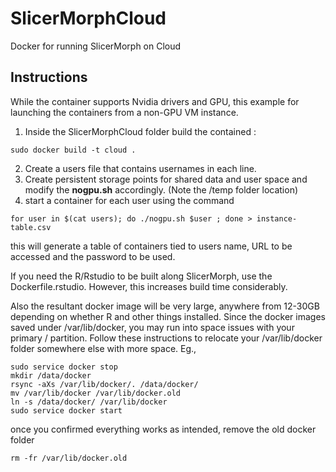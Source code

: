 # SlicerMorphCloud
Docker for running SlicerMorph on Cloud

## Instructions
While the container supports Nvidia drivers and GPU, this example for launching the containers from a non-GPU VM instance. 

1. Inside the SlicerMorphCloud folder build the contained :

```sudo docker build -t cloud .```

2. Create a users file that contains usernames in each line. 
3. Create persistent storage points for shared data and user space and modify the **nogpu.sh** accordingly. (Note the /temp folder location)
3. start a container for each user using the command

```for user in $(cat users); do ./nogpu.sh $user ; done > instance-table.csv```

this will generate a table of containers tied to users name, URL to be accessed and the password to be used. 

If you need the R/Rstudio to be built along SlicerMorph, use the Dockerfile.rstudio. However, this increases build time considerably. 

Also the resultant docker image will be very large, anywhere from 12-30GB depending on whether R and other things installed. Since the docker images saved under /var/lib/docker, you may run into space issues with your primary / partition. Follow these instructions to relocate your /var/lib/docker folder somewhere else with more space. Eg.,

```
sudo service docker stop
mkdir /data/docker
rsync -aXs /var/lib/docker/. /data/docker/
mv /var/lib/docker /var/lib/docker.old
ln -s /data/docker/ /var/lib/docker
sudo service docker start
```

once you confirmed everything works as intended, remove the old docker folder
```
rm -fr /var/lib/docker.old
```
